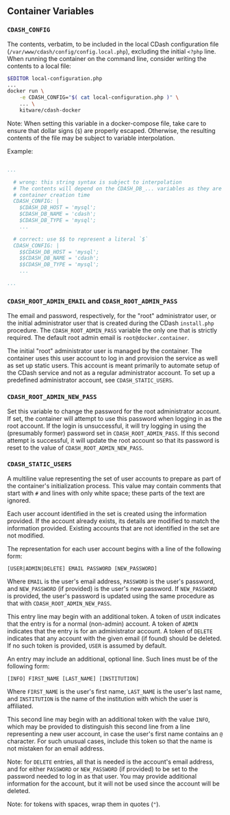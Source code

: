 ## Container Variables

### `CDASH_CONFIG`

The contents, verbatim, to be included in the local CDash configuration file
(`/var/www/cdash/config/config.local.php`), excluding the initial `<?php` line.
When running the container on the command line, consider writing the contents to
a local file:

```bash
$EDITOR local-configuration.php
...
docker run \
    -e CDASH_CONFIG="$( cat local-configuration.php )" \
    ... \
    kitware/cdash-docker
```

Note: When setting this variable in a docker-compose file, take care to ensure
that dollar signs (`$`) are properly escaped.  Otherwise, the resulting contents
of the file may be subject to variable interpolation.

Example:

```YAML

...

  # wrong: this string syntax is subject to interpolation
  # The contents will depend on the CDASH_DB_... variables as they are set at
  # container creation time
  CDASH_CONFIG: |
    $CDASH_DB_HOST = 'mysql';
    $CDASH_DB_NAME = 'cdash';
    $CDASH_DB_TYPE = 'mysql';
    ...

  # correct: use $$ to represent a literal `$`
  CDASH_CONFIG: |
    $$CDASH_DB_HOST = 'mysql';
    $$CDASH_DB_NAME = 'cdash';
    $$CDASH_DB_TYPE = 'mysql';
    ...

...
```

### `CDASH_ROOT_ADMIN_EMAIL` and `CDASH_ROOT_ADMIN_PASS`

The email and password, respectively, for the "root" administrator user, or the
initial administrator user that is created during the CDash `install.php`
procedure.  The `CDASH_ROOT_ADMIN_PASS` variable the only one that is strictly
required.  The default root admin email is `root@docker.container`.

The initial "root" administrator user is managed by the container.  The
container uses this user account to log in and provision the service as well as
set up static users.  This account is meant primarily to automate setup of the
CDash service and not as a regular administrator account.  To set up a
predefined administrator account, see `CDASH_STATIC_USERS`.

### `CDASH_ROOT_ADMIN_NEW_PASS`

Set this variable to change the password for the root administrator account.  If
set, the container will attempt to use this password when logging in as the root
account.  If the login is unsuccessful, it will try logging in using the
(presumably former) password set in `CDASH_ROOT_ADMIN_PASS`.  If this second
attempt is successful, it will update the root account so that its password is
reset to the value of `CDASH_ROOT_ADMIN_NEW_PASS`.

### `CDASH_STATIC_USERS`

A multiline value representing the set of user accounts to prepare as part of
the container's initialization process.  This value may contain comments that
start with `#` and lines with only white space; these parts of the text are
ignored.

Each user account identified in the set is created using the information
provided.  If the account already exists, its details are modified to match the
information provided.  Existing accounts that are not identified in the set are
not modified.

The representation for each user account begins with a line of the following
form:

```
[USER|ADMIN|DELETE] EMAIL PASSWORD [NEW_PASSWORD]
```

Where `EMAIL` is the user's email address, `PASSWORD` is the user's password,
and `NEW_PASSWORD` (if provided) is the user's new password.  If `NEW_PASSWORD`
is provided, the user's password is updated using the same procedure as that
with `CDASH_ROOT_ADMIN_NEW_PASS`.

This entry line may begin with an additional token.  A token of `USER` indicates
that the entry is for a normal (non-admin) account.  A token of `ADMIN`
indicates that the entry is for an administrator account.  A token of `DELETE`
indicates that any account with the given email (if found) should be deleted.
If no such token is provided, `USER` is assumed by default.

An entry may include an additional, optional line.  Such lines must be of the
following form:

```
[INFO] FIRST_NAME [LAST_NAME] [INSTITUTION]
```

Where `FIRST_NAME` is the user's first name, `LAST_NAME` is the user's last
name, and `INSTITUTION` is the name of the institution with which the user is
affiliated.

This second line may begin with an additional token with the value `INFO`, which
may be provided to distinguish this second line from a line representing a new
user account, in case the user's first name contains an `@` character.  For such
unusual cases, include this token so that the name is not mistaken for an email
address.

Note: for `DELETE` entries, all that is needed is the account's email address,
and for either `PASSWORD` or `NEW_PASSWORD` (if provided) to be set to the
password needed to log in as that user.  You may provide additional information
for the account, but it will not be used since the account will be deleted.

Note: for tokens with spaces, wrap them in quotes (`"`).
